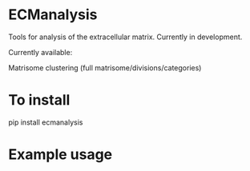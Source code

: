 # ECManalysis

Tools for analysis of the extracellular matrix. Currently in development. 

Currently available: 

Matrisome clustering (full matrisome/divisions/categories)

# To install 
pip install ecmanalysis


# Example usage 


